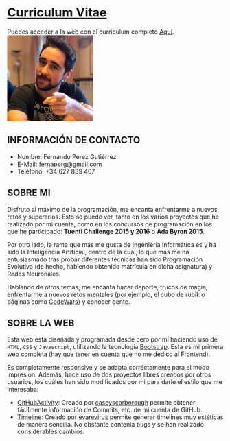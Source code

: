 # [Curriculum Vitae](https://fernaper.github.io/curriculum/)

Puedes acceder a la web con el curriculum completo [Aquí](https://fernaper.github.io/curriculum/).
<br><img src="assets/img/face.png" width="200"/>

## INFORMACIÓN DE CONTACTO

- Nombre: Fernando Pérez Gutiérrez
- E-Mail: fernaperg@gmail.com
- Teléfono: +34 627 839 407

## SOBRE MI

Disfruto al máximo de la programación, me encanta enfrentarme a nuevos retos y superarlos. Esto se puede ver, tanto en los varios proyectos que he realizado por mi cuenta, como en los concursos de programación en los que he participado: **Tuenti Challenge 2015 y 2016** o **Ada Byron 2015**.

Por otro lado, la rama que más me gusta de Ingeniería Informática es y ha sido la Inteligencia Artificial, dentro de la cuál, lo que más me ha entusiasmado tras probar diferentes técnicas han sido Programación Evolutiva (de hecho, habiendo obtenido matrícula en dicha asignatura) y Redes Neuronales.

Hablando de otros temas, me encanta hacer deporte, trucos de magia, enfrentarme a nuevos retos mentales (por ejemplo, el cubo de rubik o páginas como [CodeWars](https://www.codewars.com/)) y conocer gente.

## SOBRE LA WEB

Esta web está diseñada y programada desde cero por mí haciendo uso de
``HTML``, ``CSS`` y ``Javascript``, utilizando la tecnología [Bootstrap](https://getbootstrap.com/).
Esta es mi primera web completa (hay que tener en cuenta que no me dedico al Frontend).

Es completamente responsive y se adapta corréctamente para el modo impresión.
Además, hace uso de dos proyectos libres creados por otros usuarios,
los cuáles han sido modificados por mi para darle el estilo que me interesaba:

- [GitHubActivity](https://github.com/caseyscarborough/github-activity): Creado por [caseyscarborough](https://github.com/caseyscarborough) permite obtener fácilmente información de Commits, etc. de mi cuenta de GitHub.
- [Timeline](https://bootsnipp.com/snippets/BEvbB): Creado por [evarevirus](https://bootsnipp.com/evarevirus) permite generar timelines muy estéticas de manera sencilla. No obstante contenía bugs y se han realizado considerables cambios.
